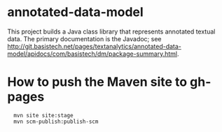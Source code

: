 annotated-data-model
===================

This project builds a Java class library that represents annotated
textual data. The primary documentation is the Javadoc; see
http://git.basistech.net/pages/textanalytics/annotated-data-model/apidocs/com/basistech/dm/package-summary.html.

# How to push the Maven site to gh-pages #

````
  mvn site site:stage
  mvn scm-publish:publish-scm
````
